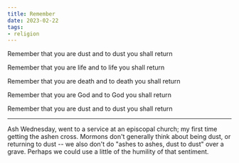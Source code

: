 ```yaml
---
title: Remember
date: 2023-02-22
tags:
- religion
---
```

Remember that you are dust
and to dust you shall return
<!-- more -->

Remember that you are life
and to life you shall return

Remember that you are death
and to death you shall return

Remember that you are God
and to God you shall return

Remember that you are dust
and to dust you shall return

---

Ash Wednesday, went to a service at an episcopal church; my first time getting the ashen cross. Mormons don't generally think about being dust, or returning to dust -- we also don't do "ashes to ashes, dust to dust" over a grave. Perhaps we could use a little of the humility of that sentiment.